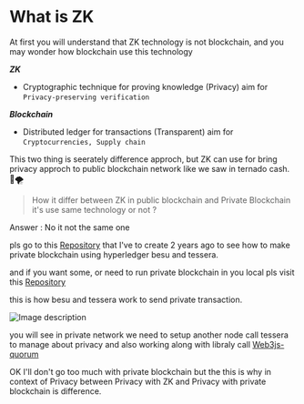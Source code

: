 # What is ZK

At first you will understand that ZK technology is not blockchain, and you may wonder how blockchain use this technology

***ZK***
- Cryptographic technique for proving knowledge (Privacy)
aim for ```Privacy-preserving verification```

***Blockchain***
- Distributed ledger for transactions (Transparent)
aim for ```Cryptocurrencies, Supply chain```


This two thing is seerately difference approch, but ZK can use for bring privacy approch to public blockchain network like we saw in ternado cash. 💸🌪️

> How it differ between ZK in public blockchain and Private Blockchain it's use same technology or not ?

Answer : No it not the same one

pls go to this [Repository](https://github.com/supamongkonR/Multiple-Tenancy-Hyperledger-Besu) that I've to create 2 years ago to see how to make private blockchain using hyperledger besu and tessera.

and if you want some, or need to run private blockchain in you local pls visit this [Repository](https://github.com/supamongkonR/blockchain-network)

this is how besu and tessera work to send private transaction.

![Image description](https://user-images.githubusercontent.com/73258014/195951920-17386857-7483-4293-94a0-7761cdacb8eb.png)

you will see in private network we need to setup another node call tessera to manage about privacy and also working along with libraly call [Web3js-quorum](https://github.com/ConsenSys/web3js-quorum)

OK I'll don't go too much with private blockchain but the this is why in context of Privacy between Privacy with ZK and Privacy with private blockchain is difference.
